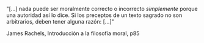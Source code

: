"[...] nada puede ser moralmente correcto o incorrecto _simplemente_ porque una autoridad así lo dice. Si los preceptos de un texto sagrado no son arbitrarios, deben tener alguna razón: [...]"

James Rachels, Introducción a la filosofía moral, p85